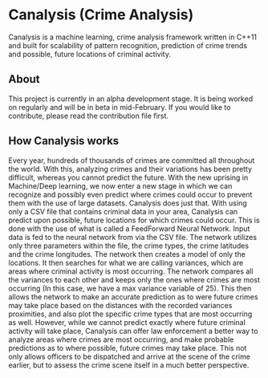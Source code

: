 # Canalysis (Crime Analysis)
Canalysis is a machine learning, crime analysis framework written in C++11 and built for scalability of pattern recognition, prediction of crime trends and possible, future locations of criminal activity.

## About
This project is currently in an alpha development stage. It is being worked on regularly and will be in beta in mid-February. If you would like to contribute, please read the contribution file first.

## How Canalysis works
Every year, hundreds of thousands of crimes are committed all throughout the world. With this, analyzing crimes and their variations has been pretty difficult, whereas you cannot predict the future. With the new uprising in Machine/Deep learning, we now enter a new stage in which we can recognize and possibly even predict where crimes could occur to prevent them with the use of large datasets. Canalysis does just that. With using only a CSV file that contains criminal data in your area, Canalysis can predict upon possible, future locations for which crimes could occur. This is done with the use of what is called a FeedForward Neural Network. Input data is fed to the neural network from via the CSV file. The network utilizes only three parameters within the file, the crime types, the crime latitudes and the crime longitudes. The network then creates a model of only the locations. It then searches for what we are calling variances, which are areas where criminal activity is most occurring. The network compares all the variances to each other and keeps only the ones where crimes are most occurring (In this case, we have a max variance variable of 25). This then allows the network to make an accurate prediction as to were future crimes may take place based on the distances with the recorded variances proximities, and also plot the specific crime types that are most occurring as well. However, while we cannot predict exactly where future criminal activity will take place, Canalysis can offer law enforcement a better way to analyze areas where crimes are most occurring, and make probable predictions as to where possible, future crimes may take place. This not only allows officers to be dispatched and arrive at the scene of the crime earlier, but to assess the crime scene itself in a much better perspective.
